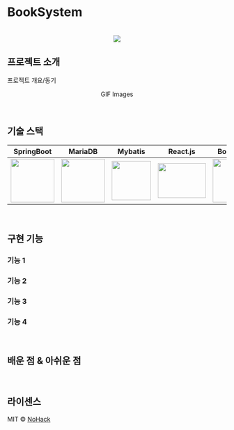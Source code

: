 # BookSystem

<p align="center">
  <br>
  <img src="./images/common/logo-sample.jpeg">
  <br>
</p>


## 프로젝트 소개

<p align="justify">
프로젝트 개요/동기
</p>

<p align="center">
GIF Images
</p>

<br>

## 기술 스택

| SpringBoot | MariaDB |  Mybatis   |  React.js   |  BootStrap   |
| :--------: | :--------: | :------: | :-----: | :-----: |
|   <img src="https://user-images.githubusercontent.com/62851841/165423607-531163a7-7e87-4db3-b18f-2fe909757d9c.png" width="100" height="100"/>  |   <img src="https://user-images.githubusercontent.com/62851841/165424853-394b21bd-3059-41b2-9f03-ce7dd3e3b907.png" width="100" height="100"/>    | <img src="https://user-images.githubusercontent.com/62851841/165424102-201aec1b-e34c-4cb2-bcdc-9fc8aa1f4e77.jpeg" width="90" height="90"/> |  <img src="https://user-images.githubusercontent.com/62851841/165425015-3393bbb9-b35b-4ea8-95e9-5b9889223095.png" width="110" height="80"/> |<img src="https://user-images.githubusercontent.com/62851841/165425388-c5cac4f9-8440-4cf8-b780-9256cb9f5385.jpg" width="100" height="100"/>|

<br>

## 구현 기능

### 기능 1

### 기능 2

### 기능 3

### 기능 4

<br>

## 배운 점 & 아쉬운 점

<p align="justify">

</p>

<br>

## 라이센스

MIT &copy; [NoHack](mailto:lbjp114@gmail.com)

<!-- Stack Icon Refernces -->

[js]: <img src="https://user-images.githubusercontent.com/62851841/165425240-df1d1ea1-264f-400e-93c5-55ed12fdcb70.jpg" width="100" height="100"/>
[ts]: /images/stack/typescript.svg
[react]: <img src="https://user-images.githubusercontent.com/62851841/165424102-201aec1b-e34c-4cb2-bcdc-9fc8aa1f4e77.jpeg" width="200" height="400"/>
[node]: /images/stack/node.svg
